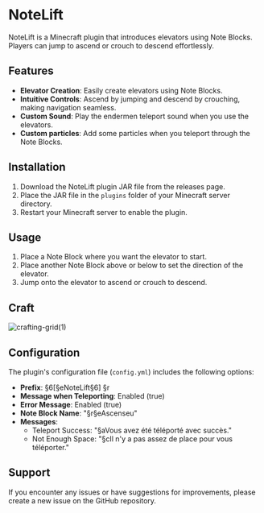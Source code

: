 # NoteLift

NoteLift is a Minecraft plugin that introduces elevators using Note Blocks. Players can jump to ascend or crouch to descend effortlessly.

## Features

- **Elevator Creation**: Easily create elevators using Note Blocks.
- **Intuitive Controls**: Ascend by jumping and descend by crouching, making navigation seamless.
- **Custom Sound**: Play the endermen teleport sound when you use the elevators.
- **Custom particles**: Add some particles when you teleport through the Note Blocks.

## Installation

1. Download the NoteLift plugin JAR file from the releases page.
2. Place the JAR file in the `plugins` folder of your Minecraft server directory.
3. Restart your Minecraft server to enable the plugin.

## Usage

1. Place a Note Block where you want the elevator to start.
2. Place another Note Block above or below to set the direction of the elevator.
3. Jump onto the elevator to ascend or crouch to descend.

## Craft
![crafting-grid(1)](https://github.com/Nistrodev/NoteLift/assets/109731762/ef4654a4-197b-4a44-bf76-26e61208f1bf)

## Configuration

The plugin's configuration file (`config.yml`) includes the following options:

- **Prefix**: §6[§eNoteLift§6] §r
- **Message when Teleporting**: Enabled (true)
- **Error Message**: Enabled (true)
- **Note Block Name**: "§r§eAscenseu"
- **Messages**:
  - Teleport Success: "§aVous avez été téléporté avec succès."
  - Not Enough Space: "§cIl n'y a pas assez de place pour vous téléporter."

## Support

If you encounter any issues or have suggestions for improvements, please create a new issue on the GitHub repository.
